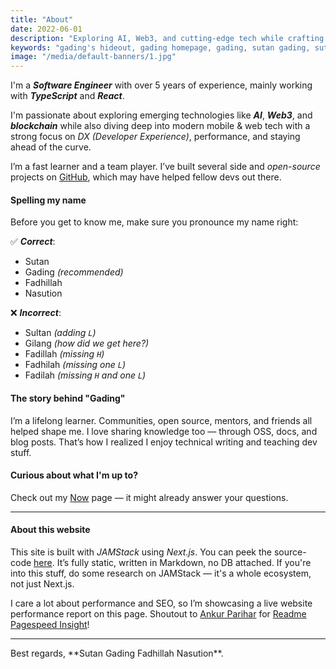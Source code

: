 ```yaml
---
title: "About"
date: 2022-06-01
description: "Exploring AI, Web3, and cutting-edge tech while crafting clean, scalable frontends."
keywords: "gading's hideout, gading homepage, gading, sutan gading, sutan gading fadhillah nasution, sutan, sutanlab, gading.dev, gading dev, about gading, who is gading, bio gading, about gading"
image: "/media/default-banners/1.jpg"
---
```


I'm a ***Software Engineer*** with over 5 years of experience, mainly working with ***TypeScript*** and ***React***.

I'm passionate about exploring emerging technologies like ***AI***, ***Web3***, and ***blockchain*** while also diving deep into modern mobile & web tech with a strong focus on *DX (Developer Experience)*, performance, and staying ahead of the curve.

I’m a fast learner and a team player. I’ve built several side and *open-source* projects on [GitHub](https://github.com/gadingnst), which may have helped fellow devs out there.

#### Spelling my name
Before you get to know me, make sure you pronounce my name right:

✅ ***Correct***:
- Sutan
- Gading *(recommended)*
- Fadhillah
- Nasution

❌ ***Incorrect***:
- Sultan *(adding `L`)*
- Gilang *(how did we get here?)*
- Fadillah *(missing `H`)*
- Fadhilah *(missing one `L`)*
- Fadilah *(missing `H` and one `L`)*

#### The story behind "Gading"
I’m a lifelong learner. Communities, open source, mentors, and friends all helped shape me. I love sharing knowledge too — through OSS, docs, and blog posts. That’s how I realized I enjoy technical writing and teaching dev stuff.

#### Curious about what I'm up to?
Check out my [Now](/now) page — it might already answer your questions.

---

#### About this website
This site is built with *JAMStack* using *Next.js*. You can peek the source-code [here](https://github.com/gadingnst/gading.dev). It’s fully static, written in Markdown, no DB attached. If you're into this stuff, do some research on JAMStack — it's a whole ecosystem, not just Next.js.

I care a lot about performance and SEO, so I’m showcasing a live website performance report on this page. Shoutout to [Ankur Parihar](https://github.com/ankurparihar) for [Readme Pagespeed Insight](https://github.com/ankurparihar/readme-pagespeed-insights)!

---

<div className="text-center italic">
  Best regards, **Sutan Gading Fadhillah Nasution**.
</div>
